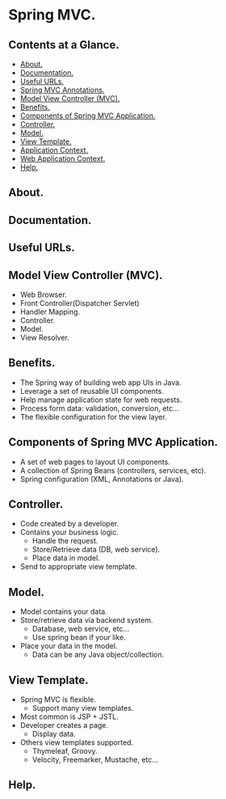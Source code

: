 # Spring MVC.





## Contents at a Glance.
* [About.](#about)
* [Documentation.](#documentation)
* [Useful URLs.](#useful-urls)
* [Spring MVC Annotations.](spring-mvc-annotations.md)
* [Model View Controller (MVC).](#model-view-controller-mvc)
* [Benefits.](#benefits)
* [Components of Spring MVC Application.](#components-of-spring-mvc-application)
* [Controller.](#controller)
* [Model.](#model)
* [View Template.](#view-template)
* [Application Context.](https://github.com/descriptions-of-it-technologies/spring-framework/blob/master/additional-files/application-context.md)
* [Web Application Context.](https://github.com/descriptions-of-it-technologies/spring-mvc/blob/master/additional-files/web-application-context.md)
* [Help.](#help)





## About.





## Documentation.





## Useful URLs.





## Model View Controller (MVC).
* Web Browser.
* Front Controller(Dispatcher Servlet)
* Handler Mapping.
* Controller.
* Model.
* View Resolver.





## Benefits.
* The Spring way of building web app UIs in Java.
* Leverage a set of reusable UI components.
* Help manage application state for web requests.
* Process form data: validation, conversion, etc...
* The flexible configuration for the view layer.





## Components of Spring MVC Application.
* A set of web pages to layout UI components.
* A collection of Spring Beans (controllers, services, etc).
* Spring configuration (XML, Annotations or Java).





## Controller.
* Code created by a developer.
* Contains your business logic.
  * Handle the request.
  * Store/Retrieve data (DB, web service).
  * Place data in model.
* Send to appropriate view template.





## Model.
* Model contains your data.
* Store/retrieve data via backend system.
  * Database, web service, etc...
  * Use spring bean if your like.
* Place your data in the model.
  * Data can be any Java object/collection.





## View Template.
* Spring MVC is flexible.
  * Support many view templates.
* Most common is JSP + JSTL.
* Developer creates a page.
  * Display data.
* Others view templates supported.
  * Thymeleaf, Groovy.
  * Velocity, Freemarker, Mustache, etc...





## Help.
